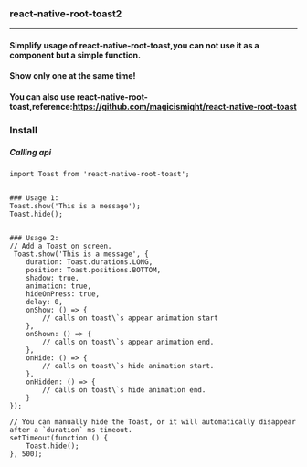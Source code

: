  ### react-native-root-toast2

-----------------------
 
 #### Simplify usage of react-native-root-toast,you can not use  it as a component but a simple function.
 #### Show only one at the same time!
 #### You can also use  react-native-root-toast,reference:https://github.com/magicismight/react-native-root-toast
 
 ### Install
 
##### **Calling api**

```
import Toast from 'react-native-root-toast';


### Usage 1:
Toast.show('This is a message');
Toast.hide();


### Usage 2:
// Add a Toast on screen.
 Toast.show('This is a message', {
    duration: Toast.durations.LONG,
    position: Toast.positions.BOTTOM,
    shadow: true,
    animation: true,
    hideOnPress: true,
    delay: 0,
    onShow: () => {
        // calls on toast\`s appear animation start
    },
    onShown: () => {
        // calls on toast\`s appear animation end.
    },
    onHide: () => {
        // calls on toast\`s hide animation start.
    },
    onHidden: () => {
        // calls on toast\`s hide animation end.
    }
});

// You can manually hide the Toast, or it will automatically disappear after a `duration` ms timeout.
setTimeout(function () {
    Toast.hide();
}, 500);

